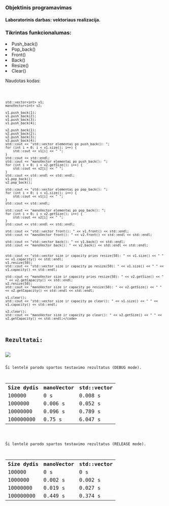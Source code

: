 <h3>Objektinis programavimas</h3>
<h4>Laboratorinis darbas: vektoriaus realizacija.</h4>

<h3>Tikrintas funkcionalumas:</h3>
<li>Push_back()</li>
<li>Pop_back()</li>
<li>Front()</li>
<li>Back()</li>
<li>Resize()</li>
<li>Clear()</li>
<p></p>
<p>Naudotas kodas:</p>
<code>

	std::vector<int> v1;
	manoVector<int> v2;

	v1.push_back(1);
	v1.push_back(2);
	v1.push_back(3);
	v1.push_back(4);

	v2.push_back(1);
	v2.push_back(2);
	v2.push_back(3);
	v2.push_back(4);
	std::cout << "std::vector elementai po push_back(): ";
	for (int i = 0; i < v1.size(); i++) {
		std::cout << v1[i] << " ";
	}
	std::cout << std::endl;
	std::cout << "manoVector elementai po push_back(): ";
	for (int i = 0; i < v2.getSize(); i++) {
		std::cout << v2[i] << " ";
	}
	std::cout << std::endl << std::endl;
	v1.pop_back();
	v2.pop_back();

	std::cout << "std::vector elementai po pop_back(): ";
	for (int i = 0; i < v1.size(); i++) {
		std::cout << v1[i] << " ";
	}
	std::cout << std::endl;

	std::cout << "manoVector elementai po pop_back(): ";
	for (int i = 0; i < v2.getSize(); i++) {
		std::cout << v2[i] << " ";
	}
	std::cout << std::endl << std::endl;

	std::cout << "std::vector front(): " << v1.front() << std::endl;
	std::cout << "manoVector front(): " << v2.front() << std::endl << std::endl;

	std::cout << "std::vector back(): " << v1.back() << std::endl;
	std::cout << "manoVector back(): " << v2.back() << std::endl << std::endl;


	std::cout << "std::vector size ir capacity pries resize(50): " << v1.size() << " " << v1.capacity() << std::endl;
	v1.resize(50);
	std::cout << "std::vector size ir capacity po resize(50): " << v1.size() << " " << v1.capacity() << std::endl;

	std::cout << "manoVector size ir capacity pries resize(50): " << v2.getSize() << " " << v2.getCapacity() << std::endl;
	v2.resize(50);
	std::cout << "manoVector size ir capacity po resize(50): " << v2.getSize() << " " << v2.getCapacity() << std::endl << std::endl;

	v1.clear();
	std::cout << "std::vector size ir capacity po clear(): " << v1.size() << " " << v1.capacity() << std::endl;

	v2.clear();
	std::cout << "manoVector size ir capacity po clear(): " << v2.getSize() << " " << v2.getCapacity() << std::endl;</code>
  
<h2>Rezultatai:</h2>
<img src="https://user-images.githubusercontent.com/116721418/236911697-93bba52f-7a14-4fef-8f94-d0321300eebc.png">

<p>Ši lentelė parodo spartos testavimo rezultatus (DEBUG mode).</p>
<table>
  <tr>
    <th>Size dydis</th>
    <th>manoVector</th>
    <th>std::vector</th>
  </tr>
  <tr>
    <td>100000</td>
    <td>0 s</td>
    <td>0.008 s</td>
  </tr>
  <tr>
    <td>1000000</td>
    <td>0.006 s</td>
    <td>0.052 s</td>
  </tr>
  <tr>
    <td>10000000</td>
    <td>0.096 s</td>
    <td>0.789 s</td>
  </tr>
  <tr>
    <td>100000000</td>
    <td>0.75 s</td>
    <td>6.047 s</td>
  </tr>
</table>

<p>Ši lentelė parodo spartos testavimo rezultatus (RELEASE mode).</p>
<table>
  <tr>
    <th>Size dydis</th>
    <th>manoVector</th>
    <th>std::vector</th>
  </tr>
  <tr>
    <td>100000</td>
    <td>0 s</td>
    <td>0 s</td>
  </tr>
  <tr>
    <td>1000000</td>
    <td>0.002 s</td>
    <td>0.002 s</td>
  </tr>
  <tr>
    <td>10000000</td>
    <td>0.019 s</td>
    <td>0.027 s</td>
  </tr>
  <tr>
    <td>100000000</td>
    <td>0.449 s</td>
    <td>0.374 s</td>
  </tr>
</table>
